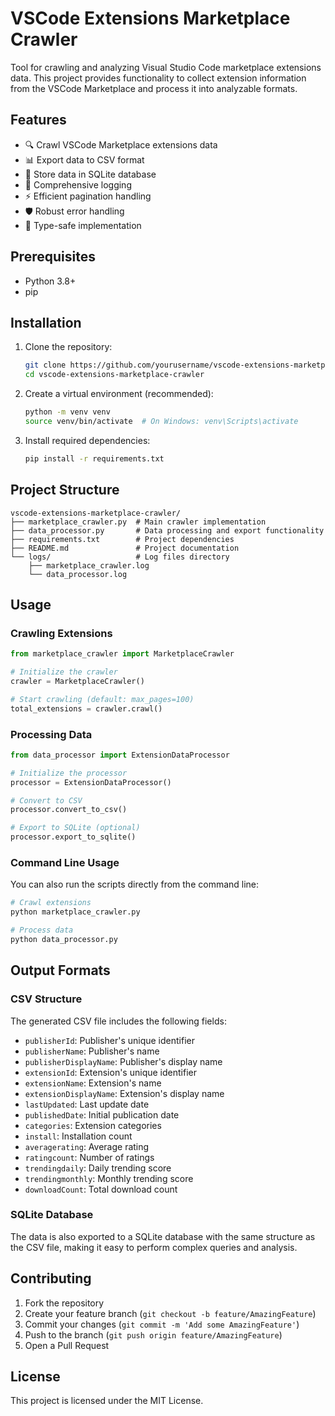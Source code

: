 # VSCode Extensions Marketplace Crawler

Tool for crawling and analyzing Visual Studio Code marketplace extensions data. This project provides functionality to collect extension information from the VSCode Marketplace and process it into analyzable formats.

## Features

- 🔍 Crawl VSCode Marketplace extensions data
- 📊 Export data to CSV format
- 💾 Store data in SQLite database
- 📝 Comprehensive logging
- ⚡ Efficient pagination handling
- 🛡️ Robust error handling
- 🔄 Type-safe implementation

## Prerequisites

- Python 3.8+
- pip

## Installation

1. Clone the repository:
    ```bash
    git clone https://github.com/yourusername/vscode-extensions-marketplace-crawler.git
    cd vscode-extensions-marketplace-crawler
    ```

2. Create a virtual environment (recommended):
    ```bash
    python -m venv venv
    source venv/bin/activate  # On Windows: venv\Scripts\activate
    ```

3. Install required dependencies:
    ```bash
    pip install -r requirements.txt
    ```

## Project Structure

```
vscode-extensions-marketplace-crawler/
├── marketplace_crawler.py  # Main crawler implementation
├── data_processor.py       # Data processing and export functionality
├── requirements.txt        # Project dependencies
├── README.md               # Project documentation
└── logs/                   # Log files directory
    ├── marketplace_crawler.log
    └── data_processor.log
```

## Usage

### Crawling Extensions

```python
from marketplace_crawler import MarketplaceCrawler

# Initialize the crawler
crawler = MarketplaceCrawler()

# Start crawling (default: max_pages=100)
total_extensions = crawler.crawl()
```

### Processing Data

```python
from data_processor import ExtensionDataProcessor

# Initialize the processor
processor = ExtensionDataProcessor()

# Convert to CSV
processor.convert_to_csv()

# Export to SQLite (optional)
processor.export_to_sqlite()
```

### Command Line Usage

You can also run the scripts directly from the command line:

```bash
# Crawl extensions
python marketplace_crawler.py

# Process data
python data_processor.py
```

## Output Formats

### CSV Structure

The generated CSV file includes the following fields:

- `publisherId`: Publisher's unique identifier
- `publisherName`: Publisher's name
- `publisherDisplayName`: Publisher's display name
- `extensionId`: Extension's unique identifier
- `extensionName`: Extension's name
- `extensionDisplayName`: Extension's display name
- `lastUpdated`: Last update date
- `publishedDate`: Initial publication date
- `categories`: Extension categories
- `install`: Installation count
- `averagerating`: Average rating
- `ratingcount`: Number of ratings
- `trendingdaily`: Daily trending score
- `trendingmonthly`: Monthly trending score
- `downloadCount`: Total download count

### SQLite Database

The data is also exported to a SQLite database with the same structure as the CSV file, making it easy to perform complex queries and analysis.

## Contributing

1. Fork the repository
2. Create your feature branch (`git checkout -b feature/AmazingFeature`)
3. Commit your changes (`git commit -m 'Add some AmazingFeature'`)
4. Push to the branch (`git push origin feature/AmazingFeature`)
5. Open a Pull Request

## License

This project is licensed under the MIT License.
